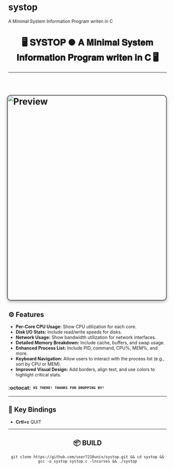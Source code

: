 # systop
A Minimal System Information Program writen in C

<div align="center">
  <h1>🖥️ <strong>𝐒𝐘𝐒𝐓𝐎𝐏 ● 𝐀 𝐌𝐢𝐧𝐢𝐦𝐚𝐥 𝐒𝐲𝐬𝐭𝐞𝐦 𝐈𝐧𝐟𝐨𝐫𝐦𝐚𝐭𝐢𝐨𝐧 𝐏𝐫𝐨𝐠𝐫𝐚𝐦 𝐰𝐫𝐢𝐭𝐞𝐧 𝐢𝐧 𝐂</strong> 🖥️</h1>
</div>

---

<h1>
      <img src="showcase/lfs1.png" align="right" alt="Preview" width="650" style="display: block; margin: 32px auto; border: 2px solid #555; border-radius: 12px; box-shadow: 0 4px 10px rgba(0, 0, 0, 0.3);">
</div>
</div> 
  
## ⚙️ Features
- **Per-Core CPU Usage:** Show CPU utilization for each core.
- **Disk I/O Stats:** Include read/write speeds for disks.
- **Network Usage:** Show bandwidth utilization for network interfaces.
- **Detailed Memory Breakdown:** Include cache, buffers, and swap usage.
- **Enhanced Process List:** Include PID, command, CPU%, MEM%, and more.
- **Keyboard Navigation:** Allow users to interact with the process list (e.g., sort by CPU or MEM).
- **Improved Visual Design:** Add borders, align text, and use colors to highlight critical stats.

### :octocat: ‎ <sup><sub><samp>HI THERE! THANKS FOR DROPPING BY!</samp></sub></sup>

---

## 🔑 Key Bindings

- **Crtl+c** QUIT

<div align="center">

---

## 📦 BUILD

```git clone https://github.com/user7210unix/systop.git && cd systop && gcc -o systop systop.c -lncurses && ./systop```
